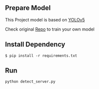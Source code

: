 ## Prepare Model
This Project model is based on [YOLOv5](https://docs.ultralytics.com/) 

Check original [Repo](https://github.com/ultralytics/yolov5) to train your own model

## Install Dependency
` $ pip install -r requirements.txt `

## Run
` python detect_server.py `
